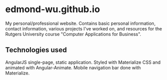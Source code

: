 # edmond-wu.github.io
My personal/professional website. Contains basic personal information, contact information, various projects I've worked on, and resources for the Rutgers University course "Computer Applications for Business".

## Technologies used
AngularJS single-page, static application. Styled with Materialize CSS and animated with Angular-Animate. Mobile navigation bar done with Materialize.
